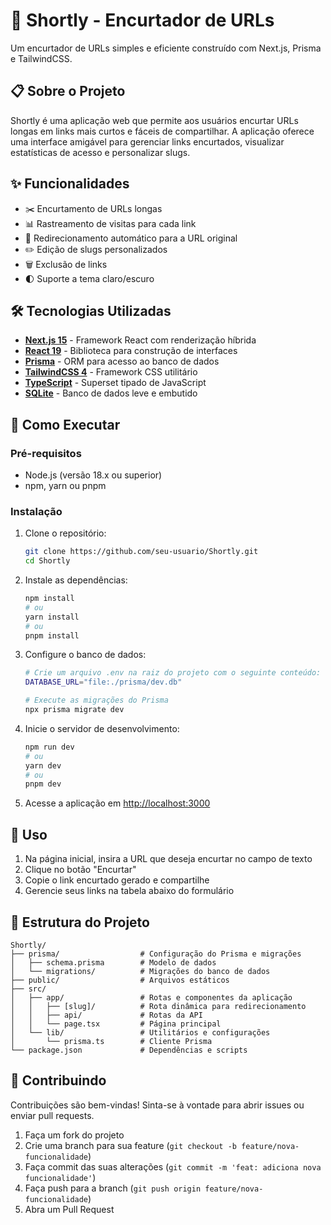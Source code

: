 # 🔗 Shortly - Encurtador de URLs

Um encurtador de URLs simples e eficiente construído com Next.js, Prisma e TailwindCSS.

## 📋 Sobre o Projeto

Shortly é uma aplicação web que permite aos usuários encurtar URLs longas em links mais curtos e fáceis de compartilhar. A aplicação oferece uma interface amigável para gerenciar links encurtados, visualizar estatísticas de acesso e personalizar slugs.

## ✨ Funcionalidades

- ✂️ Encurtamento de URLs longas
- 📊 Rastreamento de visitas para cada link
- 🔄 Redirecionamento automático para a URL original
- ✏️ Edição de slugs personalizados
- 🗑️ Exclusão de links
- 🌓 Suporte a tema claro/escuro

## 🛠️ Tecnologias Utilizadas

- **[Next.js 15](https://nextjs.org/)** - Framework React com renderização híbrida
- **[React 19](https://react.dev/)** - Biblioteca para construção de interfaces
- **[Prisma](https://www.prisma.io/)** - ORM para acesso ao banco de dados
- **[TailwindCSS 4](https://tailwindcss.com/)** - Framework CSS utilitário
- **[TypeScript](https://www.typescriptlang.org/)** - Superset tipado de JavaScript
- **[SQLite](https://www.sqlite.org/)** - Banco de dados leve e embutido

## 🚀 Como Executar

### Pré-requisitos

- Node.js (versão 18.x ou superior)
- npm, yarn ou pnpm

### Instalação

1. Clone o repositório:
   ```bash
   git clone https://github.com/seu-usuario/Shortly.git
   cd Shortly
   ```

2. Instale as dependências:
   ```bash
   npm install
   # ou
   yarn install
   # ou
   pnpm install
   ```

3. Configure o banco de dados:
   ```bash
   # Crie um arquivo .env na raiz do projeto com o seguinte conteúdo:
   DATABASE_URL="file:./prisma/dev.db"
   
   # Execute as migrações do Prisma
   npx prisma migrate dev
   ```

4. Inicie o servidor de desenvolvimento:
   ```bash
   npm run dev
   # ou
   yarn dev
   # ou
   pnpm dev
   ```

5. Acesse a aplicação em [http://localhost:3000](http://localhost:3000)

## 📝 Uso

1. Na página inicial, insira a URL que deseja encurtar no campo de texto
2. Clique no botão "Encurtar"
3. Copie o link encurtado gerado e compartilhe
4. Gerencie seus links na tabela abaixo do formulário

## 🧪 Estrutura do Projeto

```
Shortly/
├── prisma/                  # Configuração do Prisma e migrações
│   ├── schema.prisma        # Modelo de dados
│   └── migrations/          # Migrações do banco de dados
├── public/                  # Arquivos estáticos
├── src/
│   ├── app/                 # Rotas e componentes da aplicação
│   │   ├── [slug]/          # Rota dinâmica para redirecionamento
│   │   ├── api/             # Rotas da API
│   │   └── page.tsx         # Página principal
│   └── lib/                 # Utilitários e configurações
│       └── prisma.ts        # Cliente Prisma
└── package.json             # Dependências e scripts
```

## 🤝 Contribuindo

Contribuições são bem-vindas! Sinta-se à vontade para abrir issues ou enviar pull requests.

1. Faça um fork do projeto
2. Crie uma branch para sua feature (`git checkout -b feature/nova-funcionalidade`)
3. Faça commit das suas alterações (`git commit -m 'feat: adiciona nova funcionalidade'`)
4. Faça push para a branch (`git push origin feature/nova-funcionalidade`)
5. Abra um Pull Request

